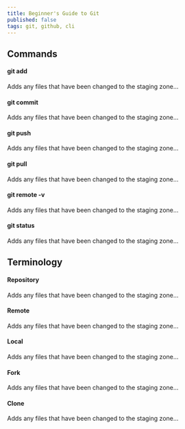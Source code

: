 ```yaml
---
title: Beginner's Guide to Git
published: false
tags: git, github, cli
---
```


## Commands
#### git add
Adds any files that have been changed to the staging zone...

#### git commit
Adds any files that have been changed to the staging zone...

#### git push
Adds any files that have been changed to the staging zone...

#### git pull
Adds any files that have been changed to the staging zone...

#### git remote -v
Adds any files that have been changed to the staging zone...

#### git status
Adds any files that have been changed to the staging zone...

## Terminology
#### Repository
Adds any files that have been changed to the staging zone...

#### Remote
Adds any files that have been changed to the staging zone...

#### Local
Adds any files that have been changed to the staging zone...

#### Fork
Adds any files that have been changed to the staging zone...

#### Clone
Adds any files that have been changed to the staging zone...